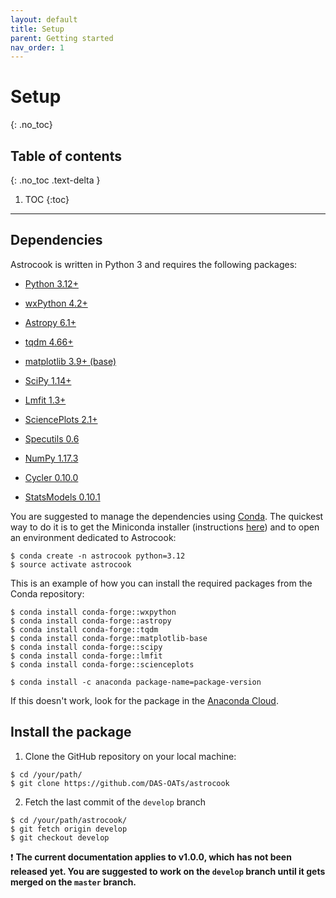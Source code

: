 ```yaml
---
layout: default
title: Setup
parent: Getting started
nav_order: 1
---
```


# Setup
{: .no_toc}

## Table of contents
{: .no_toc .text-delta }

1. TOC
{:toc}
---

## Dependencies

Astrocook is written in Python 3 and requires the following packages:

* [Python 3.12+](http://www.python.org)
* [wxPython 4.2+](https://wxpython.org/)
* [Astropy 6.1+](http://www.astropy.org)
* [tqdm 4.66+](https://github.com/tqdm/tqdm)
* [matplotlib 3.9+ (base)](https://matplotlib.org)
* [SciPy 1.14+](https://www.scipy.org)
* [Lmfit 1.3+](https://lmfit.github.io/lmfit-py/)
* [SciencePlots 2.1+](https://github.com/garrettj403/SciencePlots)

* [Specutils 0.6](http://specutils.readthedocs.io/en/latest/)
* [NumPy 1.17.3](http://www.numpy.org)
* [Cycler 0.10.0](https://pypi.python.org/pypi/Cycler)
* [StatsModels 0.10.1](http://www.statsmodels.org/stable/index.html)

You are suggested to manage the dependencies using [Conda](https://docs.conda.io/projects/conda/en/latest/).
The quickest way to do it is to get the Miniconda installer (instructions [here](https://docs.conda.io/en/latest/miniconda.html)) and to open an environment dedicated to Astrocook:
```
$ conda create -n astrocook python=3.12
$ source activate astrocook
```

This is an example of how you can install the required packages from the Conda repository:  
```
$ conda install conda-forge::wxpython
$ conda install conda-forge::astropy
$ conda install conda-forge::tqdm
$ conda install conda-forge::matplotlib-base
$ conda install conda-forge::scipy
$ conda install conda-forge::lmfit
$ conda install conda-forge::scienceplots

$ conda install -c anaconda package-name=package-version
```
If this doesn't work, look for the package in the [Anaconda Cloud](https://anaconda.org/).


## Install the package

1. Clone the GitHub repository on your local machine:
```
$ cd /your/path/
$ git clone https://github.com/DAS-OATs/astrocook
```
2. Fetch the last commit of the `develop` branch
```
$ cd /your/path/astrocook/
$ git fetch origin develop
$ git checkout develop
```

❗️ **The current documentation applies to v1.0.0, which has not been released yet. You are suggested to work on the `develop` branch until it gets merged on the `master` branch.**
